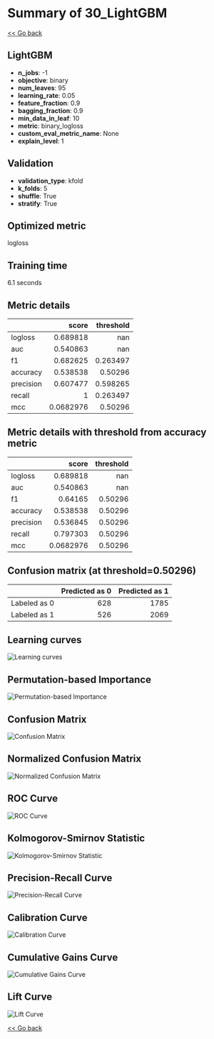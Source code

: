 # Summary of 30_LightGBM

[<< Go back](../README.md)


## LightGBM
- **n_jobs**: -1
- **objective**: binary
- **num_leaves**: 95
- **learning_rate**: 0.05
- **feature_fraction**: 0.9
- **bagging_fraction**: 0.9
- **min_data_in_leaf**: 10
- **metric**: binary_logloss
- **custom_eval_metric_name**: None
- **explain_level**: 1

## Validation
 - **validation_type**: kfold
 - **k_folds**: 5
 - **shuffle**: True
 - **stratify**: True

## Optimized metric
logloss

## Training time

6.1 seconds

## Metric details
|           |     score |   threshold |
|:----------|----------:|------------:|
| logloss   | 0.689818  |  nan        |
| auc       | 0.540863  |  nan        |
| f1        | 0.682625  |    0.263497 |
| accuracy  | 0.538538  |    0.50296  |
| precision | 0.607477  |    0.598265 |
| recall    | 1         |    0.263497 |
| mcc       | 0.0682976 |    0.50296  |


## Metric details with threshold from accuracy metric
|           |     score |   threshold |
|:----------|----------:|------------:|
| logloss   | 0.689818  |   nan       |
| auc       | 0.540863  |   nan       |
| f1        | 0.64165   |     0.50296 |
| accuracy  | 0.538538  |     0.50296 |
| precision | 0.536845  |     0.50296 |
| recall    | 0.797303  |     0.50296 |
| mcc       | 0.0682976 |     0.50296 |


## Confusion matrix (at threshold=0.50296)
|              |   Predicted as 0 |   Predicted as 1 |
|:-------------|-----------------:|-----------------:|
| Labeled as 0 |              628 |             1785 |
| Labeled as 1 |              526 |             2069 |

## Learning curves
![Learning curves](learning_curves.png)

## Permutation-based Importance
![Permutation-based Importance](permutation_importance.png)
## Confusion Matrix

![Confusion Matrix](confusion_matrix.png)


## Normalized Confusion Matrix

![Normalized Confusion Matrix](confusion_matrix_normalized.png)


## ROC Curve

![ROC Curve](roc_curve.png)


## Kolmogorov-Smirnov Statistic

![Kolmogorov-Smirnov Statistic](ks_statistic.png)


## Precision-Recall Curve

![Precision-Recall Curve](precision_recall_curve.png)


## Calibration Curve

![Calibration Curve](calibration_curve_curve.png)


## Cumulative Gains Curve

![Cumulative Gains Curve](cumulative_gains_curve.png)


## Lift Curve

![Lift Curve](lift_curve.png)



[<< Go back](../README.md)
